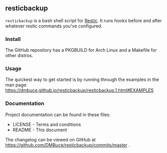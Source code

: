 
## resticbackup

`resticbackup` is a bash shell script for [Restic](https://restic.net/).
It runs hooks before and after whatever restic commands you've configured.

### Install

The GitHub repository has a PKGBUILD for Arch Linux and a Makefile for other distros.

### Usage

The quickest way to get started is by running through the examples in the man page:
https://dmbuce.github.io/resticbackup/resticbackup.1.html#EXAMPLES

### Documentation

Project documentation can be found in these files:

* LICENSE - Terms and conditions
* README  - This document

The changelog can be viewed on GitHub at
https://github.com/DMBuce/resticbackup/commits/master .

